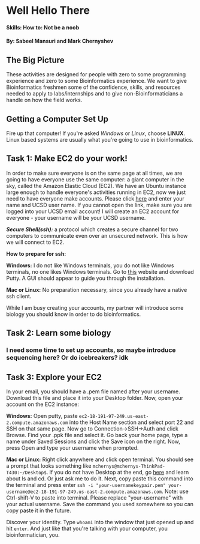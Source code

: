 # Well Hello There
#### Skills: How to: Not be a noob

#### By: Sabeel Mansuri and Mark Chernyshev

## The Big Picture

These activities are designed for people with zero to some programming experience and zero to some Bioinformatics experience. We want to give Bioinformatics freshmen some of the confidence, skills, and resources needed to apply to labs/internships and to give non-Bioinformaticians a handle on how the field works. 

## Getting a Computer Set Up

Fire up that computer! If you're asked *Windows* or *Linux*, choose **LINUX**. Linux based systems are usually what you're 
going to use in bioinformatics.

## Task 1: Make EC2 do your work!

In order to make sure everyone is on the same page at all times, we are going to have everyone use the same computer: a giant computer in the sky, called the Amazon Elastic Cloud (EC2). We have an Ubuntu instance large enough to handle everyone's activities running in EC2, now we just need to have everyone make accounts. Please click [here](https://docs.google.com/spreadsheets/d/1M4S22RieI7GnJqGJZo_4flSU3FzP7ypCqrNSjZ-rf9w/edit?usp=sharing) and enter your name and UCSD user name. If you cannot open the link, make sure you are logged into your UCSD email account! I will create an EC2 account for everyone - your username will be your UCSD username. 

***Secure Shell(ssh):*** a protocol which creates a secure channel for two computers to communicate even over an unsecured network. This is how we will connect to EC2. 

**How to prepare for ssh:**


**Windows:** I do not like Windows terminals, you do not like Windows terminals, no one likes Windows terminals. Go to [this](https://www.chiark.greenend.org.uk/~sgtatham/putty/latest.html) website and download Putty. A GUI should appear to guide you through the installation. 

**Mac or Linux:** No preparation necessary, since you already have a native ssh client. 

While I am busy creating your accounts, my partner will introduce some biology you should know in order to do bioinformatics.

## Task 2: Learn some biology

### I need some time to set up accounts, so maybe introduce sequencing here? Or do icebreakers? idk


## Task 3: Explore your EC2

In your email, you should have a .pem file named after your username. Download this file and place it into your Desktop folder. Now, open your account on the EC2 instance: 

**Windows:** Open putty, paste ```ec2-18-191-97-249.us-east-2.compute.amazonaws.com``` into the Host Name section and select port 22 and SSH on that same page. Now go to Connection->SSH->Auth and click Browse. Find your .ppk file and select it. Go back your home page, type a name under Saved Sessions and click the Save icon on the right. Now, press Open and type your username when prompted. 

**Mac or Linux:** Right click anywhere and click open terminal. You should see a prompt that looks something like  ```mchernys@mchernys-ThinkPad-T430:~/Desktop$```. If you do not have Desktop at the end, go [here]() and learn about ls and cd. Or just ask me to do it. Next, copy paste this command into the terminal and press enter ```ssh -i "your-usernamekeypair.pem" your-username@ec2-18-191-97-249.us-east-2.compute.amazonaws.com```. Note: use Ctrl-shift-V to paste into terminal. Please replace "your-username" with your actual username. Save the command you used somewhere so you can copy paste it in the future. 



Discover your identity. Type `whoami` into the window that just opened up and hit `enter`. And just like that you're talking
with your computer, you bioinformatician, you.
